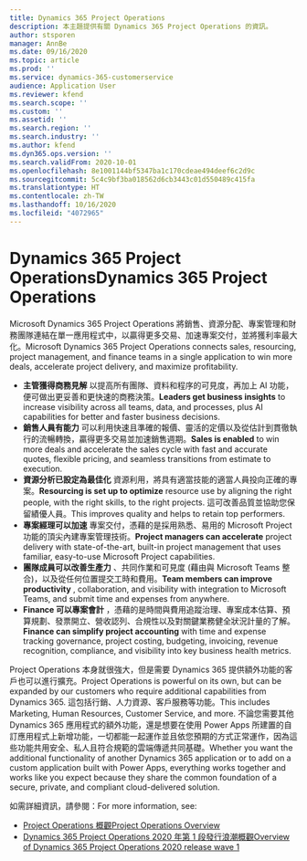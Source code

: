 ```yaml
---
title: Dynamics 365 Project Operations
description: 本主題提供有關 Dynamics 365 Project Operations 的資訊。
author: stsporen
manager: AnnBe
ms.date: 09/16/2020
ms.topic: article
ms.prod: ''
ms.service: dynamics-365-customerservice
audience: Application User
ms.reviewer: kfend
ms.search.scope: ''
ms.custom: ''
ms.assetid: ''
ms.search.region: ''
ms.search.industry: ''
ms.author: kfend
ms.dyn365.ops.version: ''
ms.search.validFrom: 2020-10-01
ms.openlocfilehash: 8e1001144bf5347ba1c170cdeae494deef6c2d9c
ms.sourcegitcommit: 5c4c9bf3ba018562d6cb3443c01d550489c415fa
ms.translationtype: HT
ms.contentlocale: zh-TW
ms.lasthandoff: 10/16/2020
ms.locfileid: "4072965"
---
```

# <a name="dynamics-365-project-operations"></a><span data-ttu-id="c9c86-103">Dynamics 365 Project Operations</span><span class="sxs-lookup"><span data-stu-id="c9c86-103">Dynamics 365 Project Operations</span></span>

<span data-ttu-id="c9c86-104">Microsoft Dynamics 365 Project Operations 將銷售、資源分配、專案管理和財務團隊連結在單一應用程式中，以贏得更多交易、加速專案交付，並將獲利率最大化。</span><span class="sxs-lookup"><span data-stu-id="c9c86-104">Microsoft Dynamics 365 Project Operations connects sales, resourcing, project management, and finance teams in a single application to win more deals, accelerate project delivery, and maximize profitability.</span></span>

-   <span data-ttu-id="c9c86-105">**主管獲得商務見解** 以提高所有團隊、資料和程序的可見度，再加上 AI 功能，便可做出更妥善和更快速的商務決策。</span><span class="sxs-lookup"><span data-stu-id="c9c86-105">**Leaders get business insights** to increase visibility across all teams, data, and processes, plus AI capabilities for better and faster business decisions.</span></span>
-   <span data-ttu-id="c9c86-106">**銷售人員有能力** 可以利用快速且準確的報價、靈活的定價以及從估計到貫徹執行的流暢轉換，贏得更多交易並加速銷售週期。</span><span class="sxs-lookup"><span data-stu-id="c9c86-106">**Sales is enabled** to win more deals and accelerate the sales cycle with fast and accurate quotes, flexible pricing, and seamless transitions from estimate to execution.</span></span>
-   <span data-ttu-id="c9c86-107">**資源分析已設定為最佳化** 資源利用，將具有適當技能的適當人員投向正確的專案。</span><span class="sxs-lookup"><span data-stu-id="c9c86-107">**Resourcing is set up to optimize** resource use by aligning the right people, with the right skills, to the right projects.</span></span> <span data-ttu-id="c9c86-108">這可改善品質並協助您保留績優人員。</span><span class="sxs-lookup"><span data-stu-id="c9c86-108">This improves quality and helps to retain top performers.</span></span>
-   <span data-ttu-id="c9c86-109">**專案經理可以加速** 專案交付，憑藉的是採用熟悉、易用的 Microsoft Project 功能的頂尖內建專案管理技術。</span><span class="sxs-lookup"><span data-stu-id="c9c86-109">**Project managers can accelerate** project delivery with state-of-the-art, built-in project management that uses familiar, easy-to-use Microsoft Project capabilities.</span></span>
-   <span data-ttu-id="c9c86-110">**團隊成員可以改善生產力** 、共同作業和可見度 (藉由與 Microsoft Teams 整合)，以及從任何位置提交工時和費用。</span><span class="sxs-lookup"><span data-stu-id="c9c86-110">**Team members can improve productivity** , collaboration, and visibility with integration to Microsoft Teams, and submit time and expenses from anywhere.</span></span>
-   <span data-ttu-id="c9c86-111">**Finance 可以專案會計** ，憑藉的是時間與費用追蹤治理、專案成本估算、預算規劃、發票開立、營收認列、合規性以及對關鍵業務健全狀況計量的了解。</span><span class="sxs-lookup"><span data-stu-id="c9c86-111">**Finance can simplify project accounting** with time and expense tracking governance, project costing, budgeting, invoicing, revenue recognition, compliance, and visibility into key business health metrics.</span></span>

<span data-ttu-id="c9c86-112">Project Operations 本身就很強大，但是需要 Dynamics 365 提供額外功能的客戶也可以進行擴充。</span><span class="sxs-lookup"><span data-stu-id="c9c86-112">Project Operations is powerful on its own, but can be expanded by our customers who require additional capabilities from Dynamics 365.</span></span> <span data-ttu-id="c9c86-113">這包括行銷、人力資源、客戶服務等功能。</span><span class="sxs-lookup"><span data-stu-id="c9c86-113">This includes Marketing, Human Resources, Customer Service, and more.</span></span> <span data-ttu-id="c9c86-114">不論您需要其他 Dynamics 365 應用程式的額外功能，還是想要在使用 Power Apps 所建置的自訂應用程式上新增功能，一切都能一起運作並且依您預期的方式正常運作，因為這些功能共用安全、私人且符合規範的雲端傳遞共同基礎。</span><span class="sxs-lookup"><span data-stu-id="c9c86-114">Whether you want the additional functionality of another Dynamics 365 application or to add on a custom application built with Power Apps, everything works together and works like you expect because they share the common foundation of a secure, private, and compliant cloud-delivered solution.</span></span>

<span data-ttu-id="c9c86-115">如需詳細資訊，請參閱：</span><span class="sxs-lookup"><span data-stu-id="c9c86-115">For more information, see:</span></span>

- [<span data-ttu-id="c9c86-116">Project Operations 概觀</span><span class="sxs-lookup"><span data-stu-id="c9c86-116">Project Operations Overview</span></span>](https://dynamics.microsoft.com/en-us/project-operations/overview/)
- [<span data-ttu-id="c9c86-117">Dynamics 365 Project Operations 2020 年第 1 段發行浪潮概觀</span><span class="sxs-lookup"><span data-stu-id="c9c86-117">Overview of Dynamics 365 Project Operations 2020 release wave 1</span></span>](https://docs.microsoft.com/dynamics365-release-plan/2020wave1/dynamics365-project-operations/)

